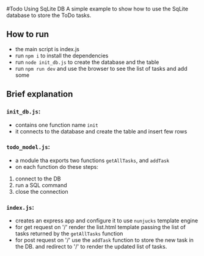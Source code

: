 #Todo Using SqLite DB
A simple example to show how to use the SqLite database to store the ToDo tasks.
## How to run
- the main script is index.js
- run `npm i` to install the dependencies
- run `node init_db.js` to create the database and the table
- run `npm run dev` and use the browser to see the list of tasks and add some

## Brief explanation
### `init_db.js`:
- contains one function name `init`
- it connects to the database and create the table and insert few rows
### `todo_model.js`:
- a module tha exports two functions `getAllTasks`, and `addTask`
- on each function do these steps:
1. connect to the DB
2. run a SQL command 
3. close the connection
### `index.js`:
- creates an express app and configure it to use `nunjucks` template engine
- for get request on '/' render the list.html template passing the list of tasks returned by the `getAllTasks` function
- for post request on '/' use the `addTask` function to store the new task in the DB. and redirect to '/' to render the updated list of tasks.

